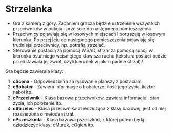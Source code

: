 # Strzelanka
- Gra z kamerą z góry. Zadaniem gracza będzie ustrzelenie wszystkich przeciwników w pokoju i przejście do następnego pomieszczenia 
- Przeciwnicy pojawiają się w losowych miejscach i poruszają w losowym kierunku. Po przejściu do następnego pomieszczenia pojawiają się trudniejsi przeciwnicy, np. potrafią strzelać. 
- Sterowanie postacią za pomocą WSAD, strzał za pomocą spacji w kierunku ostatniego wcisniętego klawisza ruchu (tekstura postaci będzie przedstawiała jej zwrot, czyli kierunek w jakim padnie strzał).\

Gra będzie zawierała klasy:
1. **cScena** - Odpowiedzialna za rysowanie planszy z postaciami
2. **cBohater** - Zawiera informacje o bohaterze: ilość jego życia, liczbe naboi itp.
3. **cPrzeciwnik** - Klasa bazowa przeciwników, zawiera informacje : stan życia, ich położenie itp.
4. **cStrzelec** - Klasa przeciwnika dziedzicząca z klasy bazowej, jest od niej rozszerzona o metode strzał. 
5. **cPszeszkoda** - Klasa bazowa pszeszkód, z której potem będą dziedziczyć klasy: cMurek, cOgień itp.
